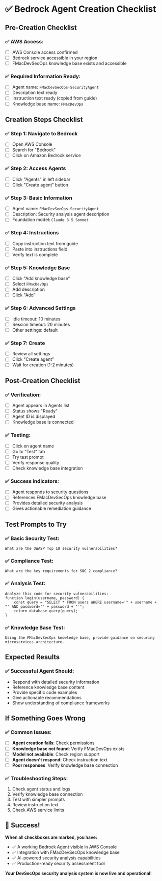 # ✅ Bedrock Agent Creation Checklist

## **Pre-Creation Checklist**

### **✅ AWS Access:**
- [ ] AWS Console access confirmed
- [ ] Bedrock service accessible in your region
- [ ] FMacDevSecOps knowledge base exists and accessible

### **✅ Required Information Ready:**
- [ ] Agent name: `FMacDevSecOps-SecurityAgent`
- [ ] Description text ready
- [ ] Instruction text ready (copied from guide)
- [ ] Knowledge base name: `FMacDevOps`

## **Creation Steps Checklist**

### **✅ Step 1: Navigate to Bedrock**
- [ ] Open AWS Console
- [ ] Search for "Bedrock"
- [ ] Click on Amazon Bedrock service

### **✅ Step 2: Access Agents**
- [ ] Click "Agents" in left sidebar
- [ ] Click "Create agent" button

### **✅ Step 3: Basic Information**
- [ ] Agent name: `FMacDevSecOps-SecurityAgent`
- [ ] Description: Security analysis agent description
- [ ] Foundation model: `Claude 3.5 Sonnet`

### **✅ Step 4: Instructions**
- [ ] Copy instruction text from guide
- [ ] Paste into instructions field
- [ ] Verify text is complete

### **✅ Step 5: Knowledge Base**
- [ ] Click "Add knowledge base"
- [ ] Select `FMacDevOps`
- [ ] Add description
- [ ] Click "Add"

### **✅ Step 6: Advanced Settings**
- [ ] Idle timeout: 10 minutes
- [ ] Session timeout: 20 minutes
- [ ] Other settings: default

### **✅ Step 7: Create**
- [ ] Review all settings
- [ ] Click "Create agent"
- [ ] Wait for creation (1-2 minutes)

## **Post-Creation Checklist**

### **✅ Verification:**
- [ ] Agent appears in Agents list
- [ ] Status shows "Ready"
- [ ] Agent ID is displayed
- [ ] Knowledge base is connected

### **✅ Testing:**
- [ ] Click on agent name
- [ ] Go to "Test" tab
- [ ] Try test prompt
- [ ] Verify response quality
- [ ] Check knowledge base integration

### **✅ Success Indicators:**
- [ ] Agent responds to security questions
- [ ] References FMacDevSecOps knowledge base
- [ ] Provides detailed security analysis
- [ ] Gives actionable remediation guidance

## **Test Prompts to Try**

### **✅ Basic Security Test:**
```
What are the OWASP Top 10 security vulnerabilities?
```

### **✅ Compliance Test:**
```
What are the key requirements for SOC 2 compliance?
```

### **✅ Analysis Test:**
```
Analyze this code for security vulnerabilities: 
function login(username, password) {
    const query = "SELECT * FROM users WHERE username='" + username + "' AND password='" + password + "'";
    return database.query(query);
}
```

### **✅ Knowledge Base Test:**
```
Using the FMacDevSecOps knowledge base, provide guidance on securing microservices architecture.
```

## **Expected Results**

### **✅ Successful Agent Should:**
- Respond with detailed security information
- Reference knowledge base content
- Provide specific code examples
- Give actionable recommendations
- Show understanding of compliance frameworks

## **If Something Goes Wrong**

### **✅ Common Issues:**
- [ ] **Agent creation fails**: Check permissions
- [ ] **Knowledge base not found**: Verify FMacDevOps exists
- [ ] **Model not available**: Check region support
- [ ] **Agent doesn't respond**: Check instruction text
- [ ] **Poor responses**: Verify knowledge base connection

### **✅ Troubleshooting Steps:**
1. Check agent status and logs
2. Verify knowledge base connection
3. Test with simpler prompts
4. Review instruction text
5. Check AWS service limits

## **🎉 Success!**

**When all checkboxes are marked, you have:**
- ✅ A working Bedrock Agent visible in AWS Console
- ✅ Integration with FMacDevSecOps knowledge base
- ✅ AI-powered security analysis capabilities
- ✅ Production-ready security assessment tool

**Your DevSecOps security analysis system is now live and operational!**
